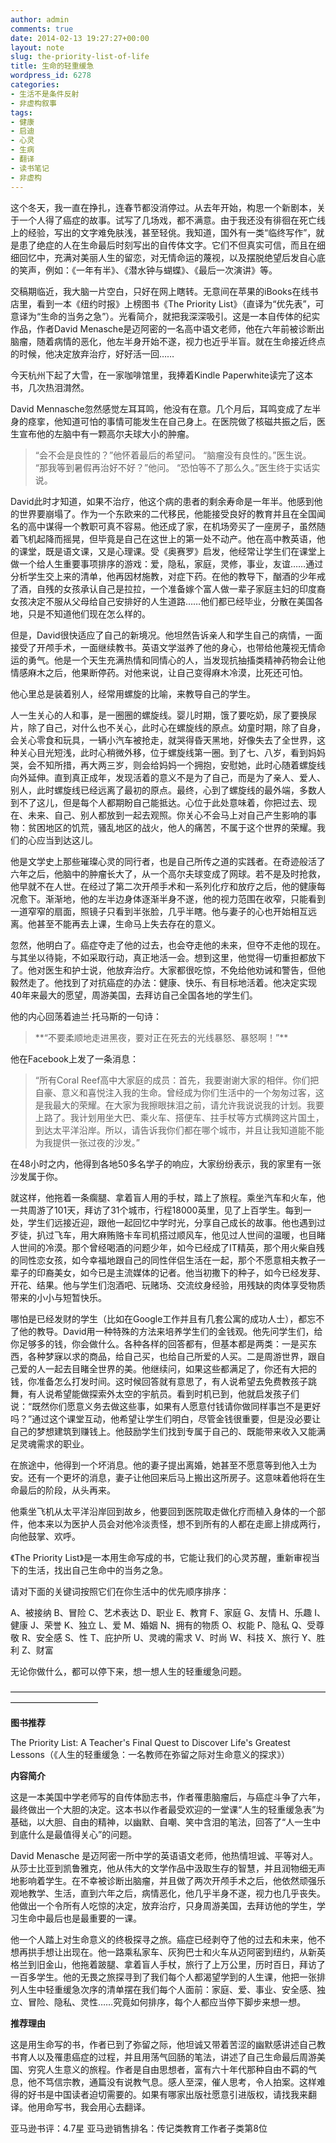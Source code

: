 ```yaml
---
author: admin
comments: true
date: 2014-02-13 19:27:27+00:00
layout: note
slug: the-priority-list-of-life
title: 生命的轻重缓急
wordpress_id: 6278
categories:
- 生活不是条件反射
- 非虚构叙事
tags:
- 健康
- 启迪
- 心灵
- 生病
- 翻译
- 读书笔记
- 非虚构
---
```


这个冬天，我一直在挣扎，连春节都没消停过。从去年开始，构思一个新剧本，关于一个人得了癌症的故事。试写了几场戏，都不满意。由于我还没有徘徊在死亡线上的经验，写出的文字难免肤浅，甚至轻佻。我知道，国外有一类“临终写作”，就是患了绝症的人在生命最后时刻写出的自传体文字。它们不但真实可信，而且在细细回忆中，充满对美丽人生的留恋，对无情命运的蔑视，以及摆脱绝望后发自心底的笑声，例如：《一年有半》、《潜水钟与蝴蝶》、《最后一次演讲》等。

交稿期临近，我大脑一片空白，只好在网上瞎转。无意间在苹果的iBooks在线书店里，看到一本《纽约时报》上榜图书《The Priority List》（直译为“优先表”，可意译为“生命的当务之急”）。光看简介，就把我深深吸引。这是一本自传体的纪实作品，作者David Menasche是迈阿密的一名高中语文老师，他在六年前被诊断出脑瘤，随着病情的恶化，他左半身开始不遂，视力也近乎半盲。就在生命接近终点的时候，他决定放弃治疗，好好活一回……

今天杭州下起了大雪，在一家咖啡馆里，我捧着Kindle Paperwhite读完了这本书，几次热泪潸然。

David Mennasche忽然感觉左耳耳鸣，他没有在意。几个月后，耳鸣变成了左半身的痉挛，他知道可怕的事情可能发生在自己身上。在医院做了核磁共振之后，医生宣布他的左脑中有一颗高尔夫球大小的肿瘤。



<blockquote>“会不会是良性的？”他怀着最后的希望问。
“脑瘤没有良性的。”医生说。
“那我等到暑假再治好不好？”他问。
“恐怕等不了那么久。”医生终于实话实说。</blockquote>



David此时才知道，如果不治疗，他这个病的患者的剩余寿命是一年半。他感到他的世界要崩塌了。作为一个东欧来的二代移民，他能接受良好的教育并且在全国闻名的高中谋得一个教职可真不容易。他还成了家，在机场旁买了一座房子，虽然随着飞机起降而摇晃，但毕竟是自己在这世上的第一处不动产。他在高中教英语，他的课堂，既是语文课，又是心理课。受《奥赛罗》启发，他经常让学生们在课堂上做一个给人生重要事项排序的游戏：爱，隐私，家庭，灵修，事业，友谊……通过分析学生交上来的清单，他再因材施教，对症下药。在他的教导下，酗酒的少年戒了酒，自残的女孩承认自己是拉拉，一个准备嫁个富人做一辈子家庭主妇的印度裔女孩决定不服从父母给自己安排好的人生道路……他们都已经毕业，分散在美国各地，只是不知道他们现在怎么样的。

但是，David很快适应了自己的新境况。他坦然告诉亲人和学生自己的病情，一面接受了开颅手术，一面继续教书。英语文学滋养了他的身心，也带给他蔑视无情命运的勇气。他是一个天生充满热情和同情心的人，当发现抗抽搐类精神药物会让他情感麻木之后，他果断停药。对他来说，让自己变得麻木冷漠，比死还可怕。

他心里总是装着别人，经常用螺旋的比喻，来教导自己的学生。

人一生关心的人和事，是一圈圈的螺旋线。婴儿时期，饿了要吃奶，尿了要换尿片，除了自己，对什么也不关心，此时心在螺旋线的原点。幼童时期，除了自身，会关心零食和玩具，一辆小汽车被抢走，就哭得昏天黑地，好像失去了全世界，这种关心目光短浅，此时心稍微外移，位于螺旋线第一圈。到了七、八岁，看到妈妈哭，会不知所措，再大两三岁，则会给妈妈一个拥抱，安慰她，此时心随着螺旋线向外延伸。直到真正成年，发现活着的意义不是为了自己，而是为了亲人、爱人、别人，此时螺旋线已经远离了最初的原点。最终，心到了螺旋线的最外端，多数人到不了这儿，但是每个人都期盼自己能抵达。心位于此处意味着，你把过去、现在、未来、自己、别人都放到一起去观照。你关心不会马上对自己产生影响的事物：贫困地区的饥荒，骚乱地区的战火，他人的痛苦，不属于这个世界的荣耀。我们的心应当到达这儿。

他是文学史上那些璀璨心灵的同行者，也是自己所传之道的实践者。在奇迹般活了六年之后，他脑中的肿瘤长大了，从一个高尔夫球变成了网球。若不是及时抢救，他早就不在人世。在经过了第二次开颅手术和一系列化疗和放疗之后，他的健康每况愈下。渐渐地，他的左半边身体逐渐半身不遂，他的视力范围在收窄，只能看到一道窄窄的扇面，照镜子只看到半张脸，几乎半瞎。他与妻子的心也开始相互远离。他甚至不能再去上课，生命马上失去存在的意义。

忽然，他明白了。癌症夺走了他的过去，也会夺走他的未来，但夺不走他的现在。与其坐以待毙，不如采取行动，真正地活一会。想到这里，他觉得一切重担都放下了。他对医生和护士说，他放弃治疗。大家都很吃惊，不免给他劝诫和警告，但他毅然走了。他找到了对抗癌症的办法：健康、快乐、有目标地活着。他决定实现40年来最大的愿望，周游美国，去拜访自己全国各地的学生们。

他的内心回荡着迪兰·托马斯的一句诗：


<blockquote>
**“不要柔顺地走进黑夜，要对正在死去的光线暴怒、暴怒啊！”**</blockquote>



他在Facebook上发了一条消息：



<blockquote>“所有Coral Reef高中大家庭的成员：首先，我要谢谢大家的相伴。你们把自豪、意义和喜悦注入我的生命。曾经成为你们生活中的一个匆匆过客，这是我最大的荣耀。在大家为我擦眼抹泪之前，请允许我说说我的计划。我要上路了。我计划用坐大巴、乘火车、搭便车、拄手杖等方式横跨这片国土，到达太平洋沿岸。所以，请告诉我你们都在哪个城市，并且让我知道能不能为我提供一张过夜的沙发。”</blockquote>



在48小时之内，他得到各地50多名学子的响应，大家纷纷表示，我的家里有一张沙发属于你。

就这样，他拖着一条瘸腿、拿着盲人用的手杖，踏上了旅程。乘坐汽车和火车，他一共周游了101天，拜访了31个城市，行程18000英里，见了上百学生。每到一处，学生们远接近迎，跟他一起回忆中学时光，分享自己成长的故事。他也遇到过歹徒，扒过飞车，用大麻贿赂卡车司机搭过顺风车，他见过人世间的温暖，也目睹人世间的冷漠。那个曾经喝酒的问题少年，如今已经成了IT精英，那个用火柴自残的同性恋女孩，如今幸福地跟自己的同性伴侣生活在一起，那个不愿意相夫教子一辈子的印裔美女，如今已是主流媒体的记者。他当初撒下的种子，如今已经发芽、开花、结果。他与学生们泡酒吧、玩赌场、交流纹身经验，用残缺的肉体享受物质带来的小小与短暂快乐。

哪怕是已经发财的学生（比如在Google工作并且有几套公寓的成功人士），都忘不了他的教导。David用一种特殊的方法来培养学生们的金钱观。他先问学生们，给你足够多的钱，你会做什么。各种各样的回答都有，但基本都是两类：一是买东西，各种梦寐以求的商品，给自己买，也给自己所爱的人买。二是周游世界，跟自己爱的人一起去目睹全世界的美。他继续问，如果这些都满足了，你还有大把的钱，你准备怎么打发时间。这时候回答就有意思了，有人说希望去免费教孩子跳舞，有人说希望能做探索外太空的宇航员。看到时机已到，他就启发孩子们说：“既然你们愿意义务去做这些事，如果有人愿意付钱请你做同样事岂不是更好吗？”通过这个课堂互动，他希望让学生们明白，尽管金钱很重要，但是没必要让自己的梦想建筑到赚钱上。他鼓励学生们找到专属于自己的、既能带来收入又能满足灵魂需求的职业。

在旅途中，他得到一个坏消息。他的妻子提出离婚，她甚至不愿意等到他入土为安。还有一个更坏的消息，妻子让他回来后马上搬出这所房子。这意味着他将在生命最后的阶段，从头再来。

他乘坐飞机从太平洋沿岸回到故乡，他要回到医院取走做化疗而植入身体的一个部件，他本来以为医护人员会对他冷淡责怪，想不到所有的人都在走廊上排成两行，向他鼓掌、欢呼。

《The Priority List》是一本用生命写成的书，它能让我们的心灵苏醒，重新审视当下的生活，找出自己生命中的当务之急。

请对下面的关键词按照它们在你生活中的优先顺序排序：

A、被接纳
B、冒险
C、艺术表达
D、职业
E、教育
F、家庭
G、友情
H、乐趣
I、健康
J、荣誉
K、独立
L、爱
M、婚姻
N、拥有的物质
O、权能
P、隐私
Q、受尊敬
R、安全感
S、性
T、庇护所
U、灵魂的需求
V、时尚
W、科技
X、旅行
Y、胜利
Z、财富

无论你做什么，都可以停下来，想一想人生的轻重缓急问题。

——————————————————————————————————————————————

**图书推荐**

The Priority List: A Teacher's Final Quest to Discover Life's Greatest Lessons（《人生的轻重缓急：一名教师在弥留之际对生命意义的探求》）

**内容简介**

这是一本美国中学老师写的自传体励志书，作者罹患脑瘤后，与癌症斗争了六年，最终做出一个大胆的决定。这本书以作者最受欢迎的一堂课“人生的轻重缓急表”为基础，以大胆、自由的精神，以幽默、自嘲、笑中含泪的笔法，回答了“人一生中到底什么是最值得关心”的问题。

David Menasche 是迈阿密一所中学的英语语文老师，他热情坦诚、平等对人。从莎士比亚到凯鲁雅克，他从伟大的文学作品中汲取生存的智慧，并且润物细无声地影响着学生。在不幸被诊断出脑瘤，并且做了两次开颅手术之后，他依然顽强乐观地教学、生活，直到六年之后，病情恶化，他几乎半身不遂，视力也几乎丧失。他做出一个令所有人吃惊的决定，放弃治疗，只身周游美国，去拜访他的学生，学习生命中最后也是最重要的一课。

他一个人踏上对生命意义的终极探寻之旅。癌症已经剥夺了他的过去和未来，他不想再拱手想让出现在。他一路乘私家车、灰狗巴士和火车从迈阿密到纽约，从新英格兰到旧金山，他拖着跛腿、拿着盲人手杖，旅行了上万公里，历时百日，拜访了一百多学生。他的无畏之旅探寻到了我们每个人都渴望学到的人生课，他把一张排列人生中轻重缓急次序的清单摆在我们每个人面前：家庭、爱、事业、安全感、独立、冒险、隐私、灵性……究竟如何排序，每个人都应当停下脚步来想一想。

**推荐理由**

这是用生命写的书，作者已到了弥留之际，他坦诚又带着苦涩的幽默感讲述自己教书育人以及罹患癌症的过程，并且用荡气回肠的笔法，讲述了自己生命最后周游美国、穷究人生意义的旅程。作者是自由思想者，富有六十年代那种自由不羁的气息，他不笃信宗教，通篇没有说教气息。感人至深，催人思考，令人拍案。这样难得的好书是中国读者迫切需要的。如果有哪家出版社愿意引进版权，请找我来翻译。他用命写书，我会用心去翻译。

亚马逊书评：4.7星
亚马逊销售排名：传记类教育工作者子类第8位
